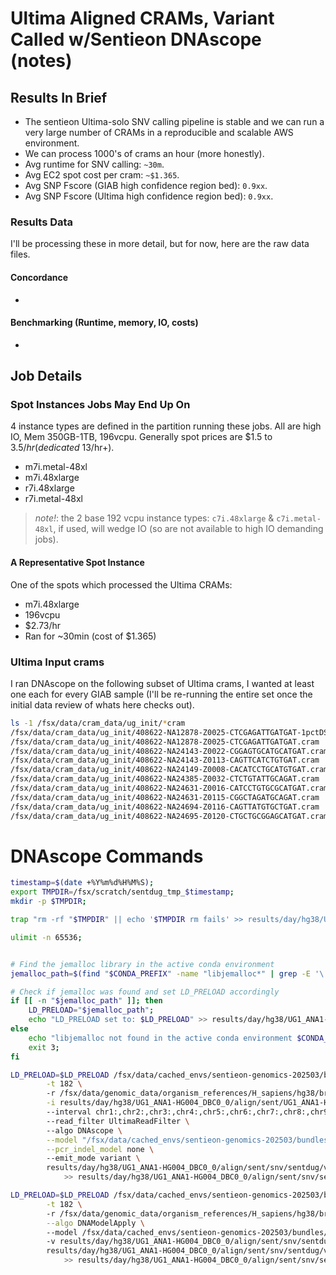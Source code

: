 
# Ultima Aligned CRAMs, Variant Called w/Sentieon DNAscope (notes)

## Results In Brief
- The sentieon Ultima-solo SNV calling pipeline is stable and we can run a very large number of CRAMs in a reproducible and scalable AWS environment.
- We can process 1000's of crams an hour (more honestly).
- Avg runtime for SNV calling: `~30m`.
- Avg EC2 spot cost per cram: `~$1.365`.
- Avg SNP Fscore (GIAB high confidence region bed): `0.9xx`.
- Avg SNP Fscore (Ultima high confidence region bed): `0.9xx`.

### Results Data
I'll be processing these in more detail, but for now, here are the raw data files.

#### Concordance
- []()

#### Benchmarking (Runtime, memory, IO, costs)
- []()

## Job Details

### Spot Instances Jobs May End Up On
4 instance types are defined in the partition running these jobs. All are high IO, Mem 350GB-1TB, 196vcpu. Generally spot prices are $1.5 to $3.5/hr (dedicated ~$13/hr+).
 - m7i.metal-48xl 
 - m7i.48xlarge 
 - r7i.48xlarge 
 - r7i.metal-48xl 

> _note!_: the 2 base 192 vcpu instance types: `c7i.48xlarge` &  `c7i.metal-48xl`, if used, will wedge IO (so are not available to high IO demanding jobs).

#### A Representative Spot Instance
One of the spots which processed the Ultima CRAMs:
- m7i.48xlarge
- 196vcpu
- $2.73/hr
- Ran for ~30min (cost of $1.365)

### Ultima Input crams
I ran DNAscope on the following subset of Ultima crams, I wanted at least one each for every GIAB sample (I'll be re-running the entire set once the initial data review of whats here checks out).

```bash
ls -1 /fsx/data/cram_data/ug_init/*cram
/fsx/data/cram_data/ug_init/408622-NA12878-Z0025-CTCGAGATTGATGAT-1pctDS.cram
/fsx/data/cram_data/ug_init/408622-NA12878-Z0025-CTCGAGATTGATGAT.cram
/fsx/data/cram_data/ug_init/408622-NA24143-Z0022-CGGAGTGCATGCATGAT.cram
/fsx/data/cram_data/ug_init/408622-NA24143-Z0113-CAGTTCATCTGTGAT.cram
/fsx/data/cram_data/ug_init/408622-NA24149-Z0008-CACATCCTGCATGTGAT.cram
/fsx/data/cram_data/ug_init/408622-NA24385-Z0032-CTCTGTATTGCAGAT.cram
/fsx/data/cram_data/ug_init/408622-NA24631-Z0016-CATCCTGTGCGCATGAT.cram
/fsx/data/cram_data/ug_init/408622-NA24631-Z0115-CGGCTAGATGCAGAT.cram
/fsx/data/cram_data/ug_init/408622-NA24694-Z0116-CAGTTATGTGCTGAT.cram
/fsx/data/cram_data/ug_init/408622-NA24695-Z0120-CTGCTGCGGAGCATGAT.cram
```


# DNAscope Commands

```bash
timestamp=$(date +%Y%m%d%H%M%S);
export TMPDIR=/fsx/scratch/sentdug_tmp_$timestamp;
mkdir -p $TMPDIR;

trap "rm -rf "$TMPDIR" || echo '$TMPDIR rm fails' >> results/day/hg38/UG1_ANA1-HG004_DBC0_0/align/sent/snv/sentdug/log/vcfs/UG1_ANA1-HG004_DBC0_0.sent.sentdug.1-24.snv.log 2>&1" EXIT;

ulimit -n 65536;


# Find the jemalloc library in the active conda environment
jemalloc_path=$(find "$CONDA_PREFIX" -name "libjemalloc*" | grep -E '\.so|\.dylib' | head -n 1);

# Check if jemalloc was found and set LD_PRELOAD accordingly
if [[ -n "$jemalloc_path" ]]; then
    LD_PRELOAD="$jemalloc_path";
    echo "LD_PRELOAD set to: $LD_PRELOAD" >> results/day/hg38/UG1_ANA1-HG004_DBC0_0/align/sent/snv/sentdug/log/vcfs/UG1_ANA1-HG004_DBC0_0.sent.sentdug.1-24.snv.log;
else
    echo "libjemalloc not found in the active conda environment $CONDA_PREFIX.";
    exit 3;
fi

LD_PRELOAD=$LD_PRELOAD /fsx/data/cached_envs/sentieon-genomics-202503/bin/sentieon driver \
        -t 182 \            
        -r /fsx/data/genomic_data/organism_references/H_sapiens/hg38/broad_hg38/Homo_sapiens_assembly38.fasta \
        -i results/day/hg38/UG1_ANA1-HG004_DBC0_0/align/sent/UG1_ANA1-HG004_DBC0_0.cram \            
        --interval chr1:,chr2:,chr3:,chr4:,chr5:,chr6:,chr7:,chr8:,chr9:,chr10:,chr11:,chr12:,chr13:,chr14:,chr15:,chr16:,chr17:,chr18:,chr19:,chr20:,chr21:,chr22:,chrX:,chrY: \             
        --read_filter UltimaReadFilter \            
        --algo DNAscope \
        --model "/fsx/data/cached_envs/sentieon-genomics-202503/bundles/SentieonUltima1.0/dnascope.model" \
        --pcr_indel_model none \            
        --emit_mode variant \            
        results/day/hg38/UG1_ANA1-HG004_DBC0_0/align/sent/snv/sentdug/vcfs/1-24/UG1_ANA1-HG004_DBC0_0.sent.sentdug.1-24.snv.gvcf \
            >> results/day/hg38/UG1_ANA1-HG004_DBC0_0/align/sent/snv/sentdug/log/vcfs/UG1_ANA1-HG004_DBC0_0.sent.sentdug.1-24.snv.log 2>&1;

LD_PRELOAD=$LD_PRELOAD /fsx/data/cached_envs/sentieon-genomics-202503/bin/sentieon driver \
        -t 182 \            
        -r /fsx/data/genomic_data/organism_references/H_sapiens/hg38/broad_hg38/Homo_sapiens_assembly38.fasta \
        --algo DNAModelApply \            
        --model /fsx/data/cached_envs/sentieon-genomics-202503/bundles/SentieonUltima1.0/dnascope.model \            
        -v results/day/hg38/UG1_ANA1-HG004_DBC0_0/align/sent/snv/sentdug/vcfs/1-24/UG1_ANA1-HG004_DBC0_0.sent.sentdug.1-24.snv.gvcf \
        results/day/hg38/UG1_ANA1-HG004_DBC0_0/align/sent/snv/sentdug/vcfs/1-24/UG1_ANA1-HG004_DBC0_0.sent.sentdug.1-24.snv.vcf \
            >> results/day/hg38/UG1_ANA1-HG004_DBC0_0/align/sent/snv/sentdug/log/vcfs/UG1_ANA1-HG004_DBC0_0.sent.sentdug.1-24.snv.log 2>&1;

```

